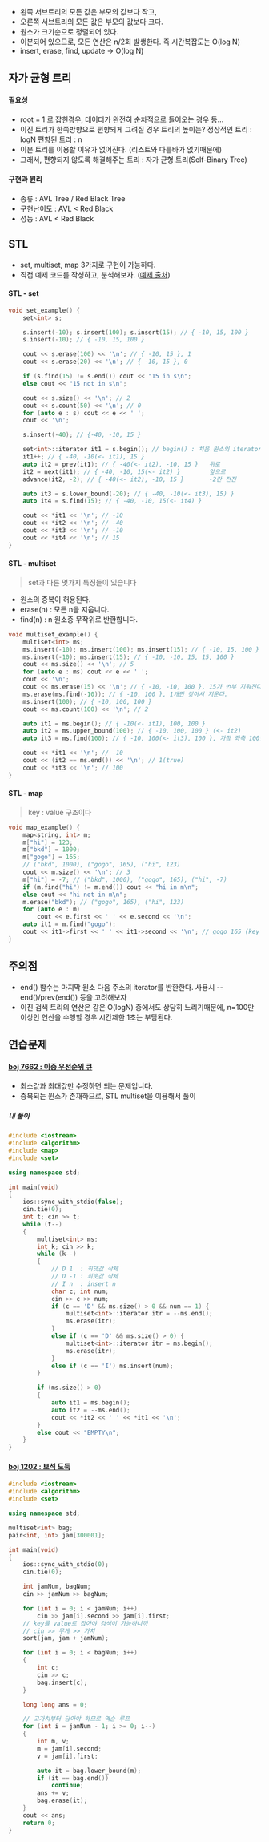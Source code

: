 - 왼쪽 서브트리의 모든 값은 부모의 값보다 작고, 
- 오른쪽 서브트리의 모든 값은 부모의 값보다 크다.
- 원소가 크기순으로 정렬되어 있다.
- 이분되어 있으므로, 모든 연산은 n/2회 발생한다. 즉 시간복잡도는 O(log N)
- insert, erase, find, update -> O(log N)
## 자가 균형 트리
#### 필요성
 - root = 1 로 잡힌경우, 데이터가 완전히 순차적으로 들어오는 경우 등... 
 - 이진 트리가 한쪽방향으로 편향되게 그려질 경우 트리의 높이는?
	 정상적인 트리 : logN
	 편향된 트리 : n
- 이분 트리를 이용할 이유가 없어진다. (리스트와 다를바가 없기때문에)
- 그래서, 편향되지 않도록 해결해주는 트리 : 자가 균형 트리(Self-Binary Tree)
#### 구현과 원리
- 종류 : AVL Tree / Red Black Tree
- 구현난이도 : AVL < Red Black
- 성능 : AVL < Red Black
	 
## STL
- set, multiset, map 3가지로 구현이 가능하다.
- 직접 예제 코드를 작성하고, 분석해보자. ([예제 출처](https://blog.encrypted.gg/1013))
#### STL - set
```cpp
void set_example() {
	set<int> s;

	s.insert(-10); s.insert(100); s.insert(15); // { -10, 15, 100 }
	s.insert(-10); // { -10, 15, 100 }

	cout << s.erase(100) << '\n'; // { -10, 15 }, 1
	cout << s.erase(20) << '\n'; // { -10, 15 }, 0

	if (s.find(15) != s.end()) cout << "15 in s\n";
	else cout << "15 not in s\n";

	cout << s.size() << '\n'; // 2
	cout << s.count(50) << '\n'; // 0
	for (auto e : s) cout << e << ' ';
	cout << '\n';

	s.insert(-40); // {-40, -10, 15 }

	set<int>::iterator it1 = s.begin(); // begin() : 처음 원소의 iterator 반환
	it1++; // { -40, -10(<- it1), 15 }
	auto it2 = prev(it1); // { -40(<- it2), -10, 15 }	뒤로
	it2 = next(it1); // { -40, -10, 15(<- it2) }		앞으로
	advance(it2, -2); // { -40(<- it2), -10, 15 }		-2칸 전진

	auto it3 = s.lower_bound(-20); // { -40, -10(<- it3), 15) }
	auto it4 = s.find(15); // { -40, -10, 15(<- it4) }

	cout << *it1 << '\n'; // -10
	cout << *it2 << '\n'; // -40
	cout << *it3 << '\n'; // -10
	cout << *it4 << '\n'; // 15
}
```
#### STL - multiset
> set과 다른 몇가지 특징들이 있습니다
- 원소의 중복이 허용된다.
- erase(n) : 모든 n을 지웁니다.
- find(n) : n 원소중 무작위로 반환합니다.
```cpp
void multiset_example() {
	multiset<int> ms;
	ms.insert(-10); ms.insert(100); ms.insert(15); // { -10, 15, 100 }
	ms.insert(-10); ms.insert(15); // { -10, -10, 15, 15, 100 }
	cout << ms.size() << '\n'; // 5
	for (auto e : ms) cout << e << ' ';
	cout << '\n';
	cout << ms.erase(15) << '\n'; // { -10, -10, 100 }, 15가 번부 지워진다.
	ms.erase(ms.find(-10)); // { -10, 100 }, 1개만 찾아서 지운다.
	ms.insert(100); // { -10, 100, 100 }
	cout << ms.count(100) << '\n'; // 2

	auto it1 = ms.begin(); // { -10(<- it1), 100, 100 }
	auto it2 = ms.upper_bound(100); // { -10, 100, 100 } (<- it2)
	auto it3 = ms.find(100); // { -10, 100(<- it3), 100 }, 가장 좌측 100을 찾아준다

	cout << *it1 << '\n'; // -10
	cout << (it2 == ms.end()) << '\n'; // 1(true)
	cout << *it3 << '\n'; // 100
}
```
#### STL - map
> key : value 구조이다
```cpp
void map_example() {
	map<string, int> m;
	m["hi"] = 123;
	m["bkd"] = 1000;
	m["gogo"] = 165; 
	// ("bkd", 1000), ("gogo", 165), ("hi", 123)
	cout << m.size() << '\n'; // 3
	m["hi"] = -7; // ("bkd", 1000), ("gogo", 165), ("hi", -7)
	if (m.find("hi") != m.end()) cout << "hi in m\n";
	else cout << "hi not in m\n";
	m.erase("bkd"); // ("gogo", 165), ("hi", 123)
	for (auto e : m)
		cout << e.first << ' ' << e.second << '\n';
	auto it1 = m.find("gogo");
	cout << it1->first << ' ' << it1->second << '\n'; // gogo 165 (key : value)
}
```

## 주의점
- end() 함수는 마지막 원소 다음 주소의 iterator를 반환한다. 
  사용시 --end()/prev(end()) 등을 고려해보자
- 이진 검색 트리의 연산은 같은 O(logN) 중에서도 상당히 느리기때문에, 
  n=100만 이상인 연산을 수행할 경우 시간제한 1초는 부담된다.
## 연습문제
#### [boj 7662 : 이중 우선순위 큐](https://www.acmicpc.net/problem/7662)
- 최소값과 최대값만 수정하면 되는 문제입니다.
- 중복되는 원소가 존재하므로, STL multiset을 이용해서 풀이
##### 내 풀이
```cpp
#include <iostream>
#include <algorithm>
#include <map>
#include <set>

using namespace std;

int main(void)
{
	ios::sync_with_stdio(false);
	cin.tie(0);
	int t; cin >> t;
	while (t--)
	{
		multiset<int> ms;
		int k; cin >> k;
		while (k--)
		{
			// D 1	: 최댓값 삭제
			// D -1 : 최솟값 삭제
			// I n	: insert n
			char c; int num;
			cin >> c >> num;
			if (c == 'D' && ms.size() > 0 && num == 1) {
				multiset<int>::iterator itr = --ms.end();
				ms.erase(itr);
			}
			else if (c == 'D' && ms.size() > 0) {
				multiset<int>::iterator itr = ms.begin();
				ms.erase(itr);
			}
			else if (c == 'I') ms.insert(num);
		}

		if (ms.size() > 0)
		{
			auto it1 = ms.begin();
			auto it2 = --ms.end();
			cout << *it2 << ' ' << *it1 << '\n';
		}
		else cout << "EMPTY\n";
	}
}
```
#### [boj 1202 : 보석 도둑](https://www.acmicpc.net/problem/1202)

```cpp
#include <iostream>
#include <algorithm>
#include <set>

using namespace std;

multiset<int> bag; 
pair<int, int> jam[300001];

int main(void)
{
	ios::sync_with_stdio(0);
	cin.tie(0);

	int jamNum, bagNum;
	cin >> jamNum >> bagNum;

	for (int i = 0; i < jamNum; i++)
		cin >> jam[i].second >> jam[i].first; 
	// key를 value로 잡아야 검색이 가능하니까
	// cin >> 무게 >> 가치
	sort(jam, jam + jamNum);

	for (int i = 0; i < bagNum; i++)
	{
		int c;
		cin >> c; 
		bag.insert(c);
	}

	long long ans = 0;

	// 고가치부터 담아야 하므로 역순 루프
	for (int i = jamNum - 1; i >= 0; i--)
	{
		int m, v;
		m = jam[i].second;
		v = jam[i].first;

		auto it = bag.lower_bound(m);
		if (it == bag.end())
			continue;
		ans += v;
		bag.erase(it);
	}
	cout << ans;
	return 0;
}
```
